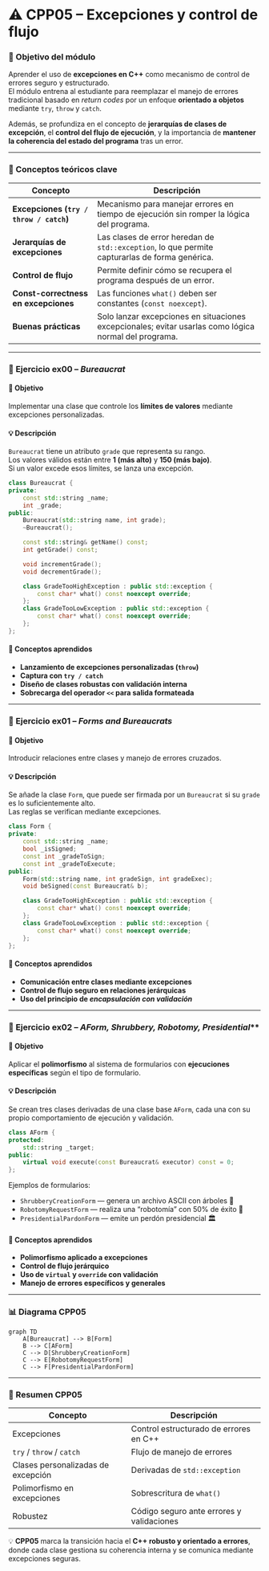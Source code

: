 # ⚠️ CPP05 – Excepciones y control de flujo

### 🎯 Objetivo del módulo
Aprender el uso de **excepciones en C++** como mecanismo de control de errores seguro y estructurado.  
El módulo entrena al estudiante para reemplazar el manejo de errores tradicional basado en *return codes* por un enfoque **orientado a objetos** mediante `try`, `throw` y `catch`.

Además, se profundiza en el concepto de **jerarquías de clases de excepción**, el **control del flujo de ejecución**, y la importancia de **mantener la coherencia del estado del programa** tras un error.

---

### 🧠 Conceptos teóricos clave

| Concepto | Descripción |
|-----------|-------------|
| **Excepciones (`try / throw / catch`)** | Mecanismo para manejar errores en tiempo de ejecución sin romper la lógica del programa. |
| **Jerarquías de excepciones** | Las clases de error heredan de `std::exception`, lo que permite capturarlas de forma genérica. |
| **Control de flujo** | Permite definir cómo se recupera el programa después de un error. |
| **Const-correctness en excepciones** | Las funciones `what()` deben ser constantes (`const noexcept`). |
| **Buenas prácticas** | Solo lanzar excepciones en situaciones excepcionales; evitar usarlas como lógica normal del programa. |

---

### 🧩 Ejercicio ex00 – *Bureaucrat*

#### 🎯 Objetivo
Implementar una clase que controle los **límites de valores** mediante excepciones personalizadas.

#### 💡 Descripción
`Bureaucrat` tiene un atributo `grade` que representa su rango.  
Los valores válidos están entre **1 (más alto)** y **150 (más bajo)**.  
Si un valor excede esos límites, se lanza una excepción.

```cpp
class Bureaucrat {
private:
    const std::string _name;
    int _grade;
public:
    Bureaucrat(std::string name, int grade);
    ~Bureaucrat();

    const std::string& getName() const;
    int getGrade() const;

    void incrementGrade();
    void decrementGrade();

    class GradeTooHighException : public std::exception {
        const char* what() const noexcept override;
    };
    class GradeTooLowException : public std::exception {
        const char* what() const noexcept override;
    };
};
```

#### 🧠 Conceptos aprendidos
- **Lanzamiento de excepciones personalizadas (`throw`)**
- **Captura con `try / catch`**
- **Diseño de clases robustas con validación interna**
- **Sobrecarga del operador `<<` para salida formateada**

---

### 🧩 Ejercicio ex01 – *Forms and Bureaucrats*

#### 🎯 Objetivo
Introducir relaciones entre clases y manejo de errores cruzados.

#### 💡 Descripción
Se añade la clase `Form`, que puede ser firmada por un `Bureaucrat` si su `grade` es lo suficientemente alto.  
Las reglas se verifican mediante excepciones.

```cpp
class Form {
private:
    const std::string _name;
    bool _isSigned;
    const int _gradeToSign;
    const int _gradeToExecute;
public:
    Form(std::string name, int gradeSign, int gradeExec);
    void beSigned(const Bureaucrat& b);

    class GradeTooHighException : public std::exception {
        const char* what() const noexcept override;
    };
    class GradeTooLowException : public std::exception {
        const char* what() const noexcept override;
    };
};
```

#### 🧠 Conceptos aprendidos
- **Comunicación entre clases mediante excepciones**
- **Control de flujo seguro en relaciones jerárquicas**
- **Uso del principio de *encapsulación con validación***

---

### 🧩 Ejercicio ex02 – *AForm, Shrubbery, Robotomy, Presidential***

#### 🎯 Objetivo
Aplicar el **polimorfismo** al sistema de formularios con **ejecuciones específicas** según el tipo de formulario.

#### 💡 Descripción
Se crean tres clases derivadas de una clase base `AForm`, cada una con su propio comportamiento de ejecución y validación.

```cpp
class AForm {
protected:
    std::string _target;
public:
    virtual void execute(const Bureaucrat& executor) const = 0;
};
```

Ejemplos de formularios:
- `ShrubberyCreationForm` — genera un archivo ASCII con árboles 🌲  
- `RobotomyRequestForm` — realiza una “robotomía” con 50% de éxito 🤖  
- `PresidentialPardonForm` — emite un perdón presidencial 🏛️  

#### 🧠 Conceptos aprendidos
- **Polimorfismo aplicado a excepciones**
- **Control de flujo jerárquico**
- **Uso de `virtual` y `override` con validación**
- **Manejo de errores específicos y generales**

---

### 📊 Diagrama CPP05

```mermaid
graph TD
    A[Bureaucrat] --> B[Form]
    B --> C[AForm]
    C --> D[ShrubberyCreationForm]
    C --> E[RobotomyRequestForm]
    C --> F[PresidentialPardonForm]
```

---

### 🧾 Resumen CPP05

| Concepto | Descripción |
|-----------|-------------|
| Excepciones | Control estructurado de errores en C++ |
| `try` / `throw` / `catch` | Flujo de manejo de errores |
| Clases personalizadas de excepción | Derivadas de `std::exception` |
| Polimorfismo en excepciones | Sobrescritura de `what()` |
| Robustez | Código seguro ante errores y validaciones |

💡 **CPP05** marca la transición hacia el **C++ robusto y orientado a errores**, donde cada clase gestiona su coherencia interna y se comunica mediante excepciones seguras.
